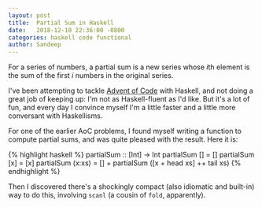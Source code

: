 ```yaml
---
layout: post
title:  Partial Sum in Haskell
date:   2018-12-10 22:36:00 -0800
categories: haskell code functional
author: Sandeep
---
```


For a series of numbers, a partial sum is a new series whose *i*th element is the sum of the first *i* numbers in the original series. 

I've been attempting to tackle [Advent of Code][aoc] with Haskell, and not doing a great job of keeping up: I'm not as Haskell-fluent as I'd like. But it's a lot of fun, and every day I convince myself I'm a little faster and a little more conversant with Haskellisms. 

For one of the earlier AoC problems, I found myself writing a function to compute partial sums, and was quite pleased with the result. Here it is:

{% highlight haskell %}
partialSum :: [Int] -> Int
partialSum [] = []
partialSum [x] = [x]
partialSum (x:xs) = [] + partialSum ([x + head xs] ++ tail xs)
{% endhighlight %}

Then I discovered there's a shockingly compact (also idiomatic and built-in) way to do this, involving `scanl` (a cousin of `fold`, apparently). 

[aoc]: https://adventofcode.com/2018